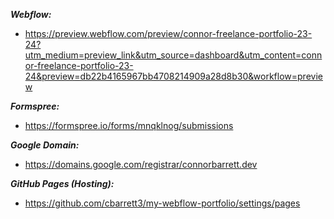 ***Webflow:***

* https://preview.webflow.com/preview/connor-freelance-portfolio-23-24?utm_medium=preview_link&utm_source=dashboard&utm_content=connor-freelance-portfolio-23-24&preview=db22b4165967bb4708214909a28d8b30&workflow=preview

***Formspree:*** 

* https://formspree.io/forms/mnqklnog/submissions

***Google Domain:***

* https://domains.google.com/registrar/connorbarrett.dev

***GitHub Pages (Hosting):***

* https://github.com/cbarrett3/my-webflow-portfolio/settings/pages
